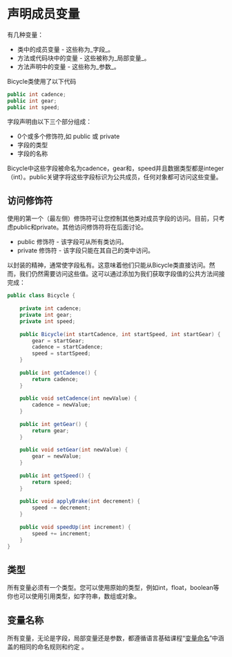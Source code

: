 # 声明成员变量

有几种变量：

* 类中的成员变量 - 这些称为_字段_。
* 方法或代码块中的变量 - 这些被称为_局部变量_。
* 方法声明中的变量 - 这些称为_参数_。

Bicycle类使用了以下代码
```java
public int cadence;
public int gear;
public int speed;
```

字段声明由以下三个部分组成：

* 0个或多个修饰符,如 public 或 private
* 字段的类型
* 字段的名称

Bicycle中这些字段被命名为cadence，gear和，speed并且数据类型都是integer（int）。public关键字将这些字段标识为公共成员，任何对象都可访问这些变量。

## 访问修饰符

使用的第一个（最左侧）修饰符可让您控制其他类对成员字段的访问。目前，只考虑public和private。其他访问修饰符将在后面讨论。

* public 修饰符 - 该字段可从所有类访问。
* private 修饰符 - 该字段只能在其自己的类中访问。

以封装的精神，通常使字段私有。这意味着他们只能从Bicycle类直接访问。然而，我们仍然需要访问这些值。这可以通过添加为我们获取字段值的公共方法间接完成：

```java
public class Bicycle {
        
    private int cadence;
    private int gear;
    private int speed;
        
    public Bicycle(int startCadence, int startSpeed, int startGear) {
        gear = startGear;
        cadence = startCadence;
        speed = startSpeed;
    }
        
    public int getCadence() {
        return cadence;
    }
        
    public void setCadence(int newValue) {
        cadence = newValue;
    }
        
    public int getGear() {
        return gear;
    }
        
    public void setGear(int newValue) {
        gear = newValue;
    }
        
    public int getSpeed() {
        return speed;
    }
        
    public void applyBrake(int decrement) {
        speed -= decrement;
    }
        
    public void speedUp(int increment) {
        speed += increment;
    }
}
```

## 类型

所有变量必须有一个类型。您可以使用原始的类型，例如int，float，boolean等你也可以使用引用类型，如字符串，数组或对象。

## 变量名称

所有变量，无论是字段，局部变量还是参数，都遵循语言基础课程“[变量命名](/content/java/nutsandbolts/variables.md)”中涵盖的相同的命名规则和约定 。